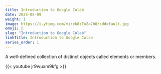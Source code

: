 ```yaml
---
title: Introduction to Google Colab
date: 2025-08-09
weight: 1
image: https://i.ytimg.com/vi/ek8zToZa7h0/sddefault.jpg
emoji: 🧮
slug: "Introduction to Google Colab"
linkTitle: Introduction to Google Colab  
series_order: 1
---
```


A well-defined collection of distinct objects called elements or members.

{{< youtube jr9wuxm9kfg >}}